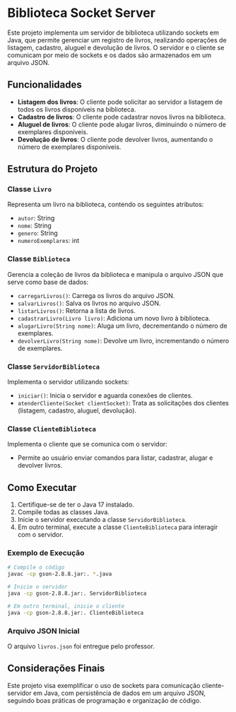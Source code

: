 # Biblioteca Socket Server

Este projeto implementa um servidor de biblioteca utilizando sockets em Java, que permite gerenciar um registro de livros, realizando operações de listagem, cadastro, aluguel e devolução de livros. O servidor e o cliente se comunicam por meio de sockets e os dados são armazenados em um arquivo JSON.

## Funcionalidades

- **Listagem dos livros**: O cliente pode solicitar ao servidor a listagem de todos os livros disponíveis na biblioteca.
- **Cadastro de livros**: O cliente pode cadastrar novos livros na biblioteca.
- **Aluguel de livros**: O cliente pode alugar livros, diminuindo o número de exemplares disponíveis.
- **Devolução de livros**: O cliente pode devolver livros, aumentando o número de exemplares disponíveis.

## Estrutura do Projeto

### Classe `Livro`

Representa um livro na biblioteca, contendo os seguintes atributos:
- `autor`: String
- `nome`: String
- `genero`: String
- `numeroExemplares`: int

### Classe `Biblioteca`

Gerencia a coleção de livros da biblioteca e manipula o arquivo JSON que serve como base de dados:
- `carregarLivros()`: Carrega os livros do arquivo JSON.
- `salvarLivros()`: Salva os livros no arquivo JSON.
- `listarLivros()`: Retorna a lista de livros.
- `cadastrarLivro(Livro livro)`: Adiciona um novo livro à biblioteca.
- `alugarLivro(String nome)`: Aluga um livro, decrementando o número de exemplares.
- `devolverLivro(String nome)`: Devolve um livro, incrementando o número de exemplares.

### Classe `ServidorBiblioteca`

Implementa o servidor utilizando sockets:
- `iniciar()`: Inicia o servidor e aguarda conexões de clientes.
- `atenderCliente(Socket clientSocket)`: Trata as solicitações dos clientes (listagem, cadastro, aluguel, devolução).

### Classe `ClienteBiblioteca`

Implementa o cliente que se comunica com o servidor:
- Permite ao usuário enviar comandos para listar, cadastrar, alugar e devolver livros.

## Como Executar

1. Certifique-se de ter o Java 17 instalado.
2. Compile todas as classes Java.
3. Inicie o servidor executando a classe `ServidorBiblioteca`.
4. Em outro terminal, execute a classe `ClienteBiblioteca` para interagir com o servidor.

### Exemplo de Execução

```bash
# Compile o código
javac -cp gson-2.8.8.jar:. *.java

# Inicie o servidor
java -cp gson-2.8.8.jar:. ServidorBiblioteca

# Em outro terminal, inicie o cliente
java -cp gson-2.8.8.jar:. ClienteBiblioteca
```

### Arquivo JSON Inicial

O arquivo `livros.json` foi entregue pelo professor.

## Considerações Finais

Este projeto visa exemplificar o uso de sockets para comunicação cliente-servidor em Java, com persistência de dados em um arquivo JSON, seguindo boas práticas de programação e organização de código.
